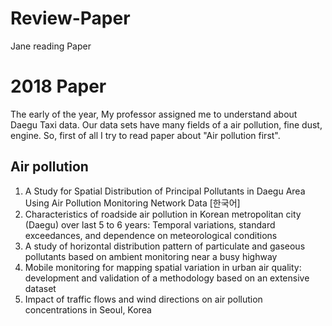 # Review-Paper
Jane reading Paper

# 2018 Paper
The early of the year, My professor assigned me to understand about Daegu Taxi data. Our data sets have many fields of a air pollution, fine dust, engine. So, first of all I try to read paper about "Air pollution first".

## Air pollution
1. A Study for Spatial Distribution of Principal Pollutants in Daegu Area Using Air Pollution Monitoring Network Data [한국어]
2. Characteristics of roadside air pollution in Korean metropolitan city (Daegu) over last 5 to 6 years: Temporal variations, standard exceedances, and dependence on meteorological conditions
3. A study of horizontal distribution pattern of particulate and gaseous pollutants based on ambient monitoring near a busy highway
4. Mobile monitoring for mapping spatial variation in urban air quality: development and validation of a methodology based on an extensive dataset
5. Impact of traffic flows and wind directions on air pollution concentrations in Seoul, Korea


